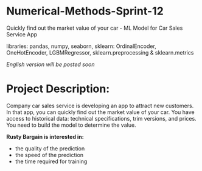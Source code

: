 # Numerical-Methods-Sprint-12
Quickly find out the market value of your car - ML Model for Car Sales Service App

libraries: pandas, numpy, seaborn, sklearn: OrdinalEncoder, OneHotEncoder, LGBMRegressor, sklearn.preprocessing & sklearn.metrics

*English version will be posted soon*

# Project Description:

Company car sales service is developing an app to attract new customers. In that app, you can quickly find out the market value of your car. You have access to historical data: technical specifications, trim versions, and prices. You need to build the model to determine the value.

**Rusty Bargain is interested in:**

- the quality of the prediction
- the speed of the prediction
- the time required for training
